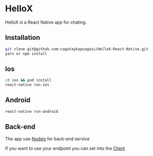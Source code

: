 # HelloX

HelloX is a React Native app for chating.

## Installation

```bash
git clone git@github.com:cagataykapuagasi/HelloX-React-Native.git
yarn or npm install
```

## Ios

```bash
cd ios && pod install
react-native run-ios
```

## Android

```bash
react-native run-android
```

## Back-end

The app use [Nodejs](https://github.com/cagataykapuagasi/HelloX-NodeJs) for back-end service

If you want to use your endpoint you can set into the [Client](https://github.com/cagataykapuagasi/HelloX-React-Native/blob/master/src/api/Client.js)
